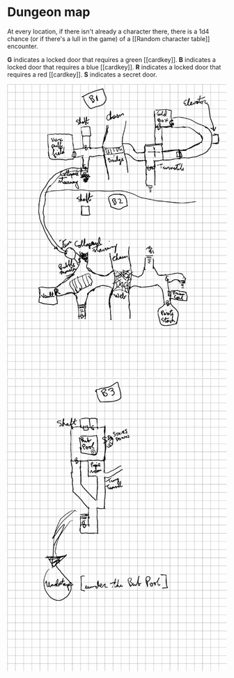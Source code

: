 # Dungeon map

At every location, if there isn't already a character there, there is a 1d4 chance (or if there's a lull in the game) of a [[Random character table]] encounter.

**G** indicates a locked door that requires a green [[cardkey]].
**B** indicates a locked door that requires a blue [[cardkey]].
**R** indicates a locked door that requires a red [[cardkey]].
**S** indicates a secret door.

![B1 and B2 maps](/media/b1-b2.svg)
![b3 map](/media/b3.svg)